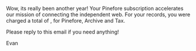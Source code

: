Wow, its really been another year! Your Pinefore subscription accelerates our mission of connecting the independent web. For your records, you were charged a total of <dollars>, for Pinefore, Archive and Tax.

Please reply to this email if you need anything!

Evan
